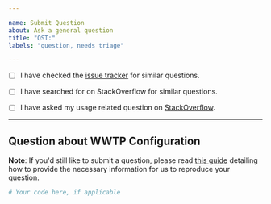 ```yaml
---

name: Submit Question
about: Ask a general question
title: "QST:"
labels: "question, needs triage"

---
```


- [ ] I have checked the [issue tracker](../) for similar questions.

- [ ] I have searched for on StackOverflow for similar questions.

- [ ] I have asked my usage related question on [StackOverflow](https://stackoverflow.com).

---

## Question about WWTP Configuration

**Note**: If you'd still like to submit a question, please read [this guide](
https://matthewrocklin.com/blog/work/2018/02/28/minimal-bug-reports) detailing how to provide the necessary information for us to reproduce your question.

```python
# Your code here, if applicable

```
